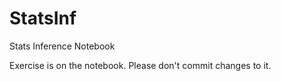 # StatsInf
Stats Inference Notebook

Exercise is on the notebook. Please don't commit changes to it. 
